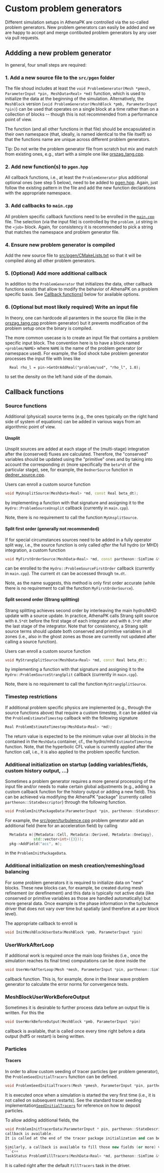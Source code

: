 # Custom problem generators

Different simulation setups in AthenaPK are controlled via the so-called problem generators.
New problem generators can easily be added and we are happy to accept and merge contibuted problem
generators by any user via pull requests.

## Addding a new problem generator

In general, four small steps are required:

### 1. Add a new source file to the `src/pgen` folder

The file shoud includes at least the `void ProblemGenerator(Mesh *pmesh, ParameterInput *pin, MeshData<Real> *md)`
function, which is used to initialize the data at the beginning of the simulation.
Alternatively, the `MeshBlock` version (`void ProblemGenerator(MeshBlock *pmb, ParameterInput *pin)`) can be used that
operates on a single block at a time rather than on a collection of blocks -- though this is not recommended from a performance point of view.

The function (and all other functions in that file) should be encapsulated in their own namespace (that, ideally, is named
identical to the file itself) so that the functions name are unique across different problem generators.

Tip: Do not write the problem generator file from scratch but mix and match from existing ones,
e.g., start with a simple one like [orszag_tang.cpp](../src/pgen/orszag_tang.cpp).

### 2. Add new function(s) to `pgen.hpp`

All callback functions, i.e., at least the `ProblemGenerator` plus additional optional ones (see step 5 below),
need to be added to [pgen.hpp](../src/pgen/pgen.hpp).
Again, just follow the existing pattern in the file and add the new function declarations with the appropriate namespace.

### 3. Add callbacks to `main.cpp`

All problem specific callback functions need to be enrolled in the [`main.cpp`](../src/main.cpp) file.
The selection (via the input file) is controlled by the `problem_id` string in the `<job>` block.
Again, for consistency it is recommended to pick a string that matches the namespace and problem generator file.

### 4. Ensure new problem generator is compiled

Add the new source file to [src/pgen/CMakeLists.txt](../src/pgen/CMakeLists.txt) so that it will be compiled
along all other problem generators.

### 5. (Optional) Add more additional callback

In addition to the `ProblemGenerator` that initializes the data, other callback functions exists
that allow to modify the behavior of AthenaPK on a problem specific basis.
See [Callback functions](#Callback-functions)] below for available options.

### 6. (Optional but most likely required) Write an input file

In theory, one can hardcode all paramters in the source file (like in the
[orszag_tang.cpp](../src/pgen/orszag_tang.cpp) problem generator) but it
prevents modification of the problem setup once the binary is compiled.

The more common usecase is to create an input file that contains a problem specific
input block.
The convention here is to have a block named `<problem/NAME>` where `NAME` is the name
of the problem generator (or namespace used).
For example, the Sod shock tube problem generator processes the input file with lines like
```
  Real rho_l = pin->GetOrAddReal("problem/sod", "rho_l", 1.0);
```
to set the density on the left hand side of the domain.

## Callback functions

### Source functions

Additional (physical) source terms (e.g., the ones typically on the right hand side of
system of equations) can be added in various ways from an algorithmic point of view.

#### Unsplit

Unsplit sources are added at each stage of the (multi-stage) integration after the
(conserved) fluxes are calculated.
Therefore, the "conserved" variables should be updated using the "primitive" ones
and by taking into account the corresponding `dt` (more specifically the `beta*dt`
of the particular stage), see, for example, the `DednerSource` function in
[dedner_source.cpp](../src/hydro/glmmhd/dedner_source.cpp).

Users can enroll a custom source function
```c++
void MyUnsplitSource(MeshData<Real> *md, const Real beta_dt);
```
by implementing a function with that signature and assigning it to the
`Hydro::ProblemSourceUnsplit` callback (currently in `main.cpp`).

Note, there is no requirement to call the function `MyUnsplitSource`.

#### Split first order (generally not recommended)

If for special circumstances sources need to be added in a fully operator split way,
i.e., the source function is only called *after* the full hydro (or MHD) integration,
a custom function
```c++
void MyFirstOrderSource(MeshData<Real> *md, const parthenon::SimTime &tm);
```
can be enrolled to the `Hydro::ProblemSourceFirstOrder` callback (currently in `main.cpp`).
The current `dt` can be accessed through `tm.dt`.

Note, as the name suggests, this method is only first order accurate (while there
is no requirement to call the function `MyFirstOrderSource`).


#### Split second order (Strang splitting)

Strang splitting achieves second order by interleaving the main hydro/MHD update
with a source update.
In practice, AthenaPK calls Strang split source with `0.5*dt` before the first stage of
each integrator and with `0.5*dt` after the last stage of the integrator.
Note that for consistency, a Strang split source terms should update both conserved
and primitive variables in all zones (i.e., also in the ghost zones as those
are currently not updated after calling a source function).

Users can enroll a custom source function
```c++
void MyStrangSplitSource(MeshData<Real> *md, const Real beta_dt);
```
by implementing a function with that signature and assigning it to the
`Hydro::ProblemSourceStrangSplit` callback (currently in `main.cpp`).

Note, there is no requirement to call the function `MyStrangSplitSource`.


### Timestep restrictions

If additional problem specific physics are implemented (e.g., through the source
functions above) that require a custom timestep, it can be added via the
`ProblemEstimateTimestep` callback with the following signature
```c++
Real ProblemEstimateTimestep(MeshData<Real> *md);
```

The return value is expected to be the minimum value over all blocks in the
contained in the `MeshData` container, cf., the hydro/mhd `EstimateTimestep` function.
Note, that the hyperbolic CFL value is currently applied after the function call, i.e.,
it is also applied to the problem specific function.

### Additional initialization on startup (adding variables/fields, custom history output, ...)

Sometimes a problem generator requires a more general processing of the input file
and/or needs to make certain global adjustments (e.g., adding a custom callback function
for the history output or adding a new field).
This can be achieved via modifying the AthenaPK "package" (currently called
`parthenon::StateDescriptor`) through the following function.
```c++
void ProblemInitPackageData(ParameterInput *pin, parthenon::StateDescriptor *pkg)
```

For example, the [src/pgen/turbulence.cpp](../[src/pgen/turbulence.cpp]) problem generator
add an additional field (here for an acceleration field) by calling
```c++
  Metadata m({Metadata::Cell, Metadata::Derived, Metadata::OneCopy},
             std::vector<int>({3}));
  pkg->AddField("acc", m);
```
in the `ProblemInitPackageData`.

### Additional initialization on mesh creation/remeshing/load balancing

For some problem generators it is required to initialize data on "new" blocks.
These new blocks can, for example, be created during mesh refinement
(or derefinement) and this data is typically not active data (like
conserved or primitive variables as those are handled automatically)
but more general data.
Once example is the phase information in the turbulence driver that
does not vary over time but spatially (and therefore at a per block level).

The appropriate callback to enroll is
```c++
void InitMeshBlockUserData(MeshBlock *pmb, ParameterInput *pin)
```

### UserWorkAfterLoop

If additional work is required once the main loop finishes (i.e., once the
simulation reaches its final time) computations can be done inside the
```c++
void UserWorkAfterLoop(Mesh *mesh, ParameterInput *pin, parthenon::SimTime &tm)
```
callback function.
This is, for example, done in the linear wave problem generator to calculate the
error norms for convergence tests.

### MeshBlockUserWorkBeforeOutput

Sometimes it is desirable to further process data before an output file is written.
For this the
```c++
void UserWorkBeforeOutput(MeshBlock *pmb, ParameterInput *pin)
```
callback is available, that is called once every time right before a data output
(hdf5 or restart) is being written.

### Particles

#### Tracers

In order to allow custom seeding of tracer particles (per problem generator), the
`ProblemSeedInitialTracers` function can be defined.
```c++
void ProblemSeedInitialTracers(Mesh *pmesh, ParameterInput *pin, parthenon::SimTime &tm);
```
It is executed once when a simulation is started the very first time (i.e., it
is not called on subsequent restarts).
See the standard tracer seeding implementation[`SeedInitialTracers`](https://github.com/parthenon-hpc-lab/athenapk/blob/main/src/tracers/tracers.cpp) for reference on how to deposit particles.


To allow adding additional fields, the
```c++
void ProblemInitTracerData(ParameterInput * pin, parthenon::StateDescriptor *tracer_pkg);```
callback is available.
It is called at the end of the tracer package initialization and can be defined at the per-problem-generator level, see, e.g., the turbulence driver as an example.

Similarly, a callback is available to fill those new fields (or more) via
```c++
TaskStatus ProblemFillTracers(MeshData<Real> *md, parthenon::SimTime &tm, const Real dt);
```
It is called right after the default `FillTracers` task in the driver.
